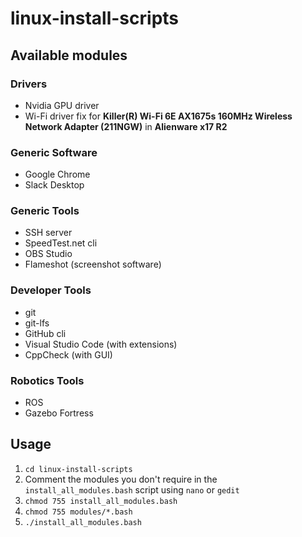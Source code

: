# linux-install-scripts
## Available modules
### Drivers
- Nvidia GPU driver
- Wi-Fi driver fix for **Killer(R) Wi-Fi 6E AX1675s 160MHz Wireless Network Adapter (211NGW)** in **Alienware x17 R2**

### Generic Software
- Google Chrome
- Slack Desktop

### Generic Tools
- SSH server
- SpeedTest.net cli
- OBS Studio
- Flameshot (screenshot software)

### Developer Tools
- git
- git-lfs
- GitHub cli
- Visual Studio Code (with extensions)
- CppCheck (with GUI)

### Robotics Tools
- ROS
- Gazebo Fortress

## Usage
1. `cd linux-install-scripts`
2. Comment the modules you don't require in the `install_all_modules.bash` script using `nano` or `gedit`
3. `chmod 755 install_all_modules.bash`
4. `chmod 755 modules/*.bash`
5. `./install_all_modules.bash`
